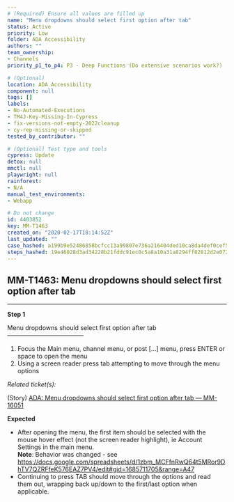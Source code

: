 ```yaml
---
# (Required) Ensure all values are filled up
name: "Menu dropdowns should select first option after tab"
status: Active
priority: Low
folder: ADA Accessibility
authors: ""
team_ownership: 
- Channels
priority_p1_to_p4: P3 - Deep Functions (Do extensive scenarios work?)

# (Optional)
location: ADA Accessibility
component: null
tags: []
labels: 
- No-Automated-Executions
- TM4J-Key-Missing-In-Cypress
- fix-versions-not-empty-2022cleanup
- cy-rep-missing-or-skipped
tested_by_contributor: ""

# (Optional) Test type and tools
cypress: Update
detox: null
mmctl: null
playwright: null
rainforest: 
- N/A
manual_test_environments: 
- Webapp

# Do not change
id: 4403852
key: MM-T1463
created_on: "2020-02-17T18:14:52Z"
last_updated: ""
case_hashed: a199b9e52486858bcfcc13a99807e736a216404ded10ca8da4def0cef5c34c256975c7aa8033f43da74072ba297ddc29
steps_hashed: 19e46028d3ad34228b21fddc91ec0c5a8a10a31a8294ff82812d2e07208fa287e8d3d2c95b360e5c0cb7363a802485c5
---
```


<!-- (Auto-generated) Based on frontmatter's "key" and "name" -->

## MM-T1463: Menu dropdowns should select first option after tab

---

**Step 1**

Menu dropdowns should select first option after tab\
–––––––––––––––––––––––––

1. Focus the Main menu, channel menu, or post \[...] menu, press ENTER or space to open the menu
2. Using a screen reader press tab attempting to move through the menu options

_Related ticket(s):_

(Story) [ADA: Menu dropdowns should select first option after tab — MM-16051](https://mattermost.atlassian.net/browse/MM-16051)

**Expected**

- After opening the menu, the first item should be selected with the mouse hover effect (not the screen reader highlight), ie Account Settings in the main menu.\
  **Note**: Behavior was changed - see <https://docs.google.com/spreadsheets/d/1zbm_MCFfnRwQ64t5MRor9DhTV7QZRFfeK576EAZ7PV4/edit#gid=1685711705&range=A47>
- Continuing to press TAB should move through the options and read them out, wrapping back up/down to the first/last option when applicable.
